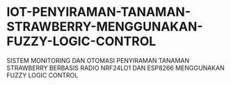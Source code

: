 # IOT-PENYIRAMAN-TANAMAN-STRAWBERRY-MENGGUNAKAN-FUZZY-LOGIC-CONTROL
SISTEM MONITORING DAN OTOMASI PENYIRAMAN TANAMAN STRAWBERRY BERBASIS RADIO NRF24LO1 DAN ESP8266 MENGGUNAKAN FUZZY LOGIC CONTROL
